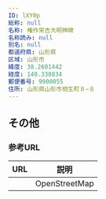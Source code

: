 ```yaml
---
ID: lXY0p
総称: null
名称: 権作栄吉大明神碑
名称読み: null
別名: null
都道府県: 山形県
区域: 山形市
緯度: 38.2601442
経度: 140.338834
郵便番号: 9900055
住所: 山形県山形市相生町８−８
---
```


## その他

### 参考URL

| URL | 説明          |
| --- | ------------- |
|     | OpenStreetMap |
